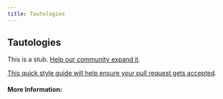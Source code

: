 ```yaml
---
title: Tautologies
---
```


## Tautologies

This is a stub. [Help our community expand it](https://github.com/freeCodeCamp/guide-articles/tree/master/articles/Logic/Tautologies/index.md).

[This quick style guide will help ensure your pull request gets accepted](https://github.com/freeCodeCamp/guide-articles/blob/master/README.md).

<!-- The article goes here, in GitHub-flavored Markdown. Feel free to add YouTube videos, images, and CodePen/JSBin embeds  -->

#### More Information:
<!-- Please add any articles you think might be helpful to read before writing the article -->


